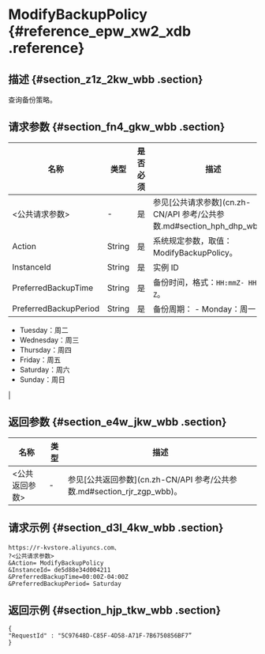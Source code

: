 # ModifyBackupPolicy {#reference_epw_xw2_xdb .reference}

## 描述 {#section_z1z_2kw_wbb .section}

查询备份策略。

## 请求参数 {#section_fn4_gkw_wbb .section}

|名称|类型|是否必须|描述|
|--|--|----|--|
|<公共请求参数\>|-|是|参见[公共请求参数](cn.zh-CN/API 参考/公共参数.md#section_hph_dhp_wbb)。|
|Action|String|是|系统规定参数，取值：ModifyBackupPolicy。|
|InstanceId|String|是|实例 ID|
|PreferredBackupTime|String|是|备份时间，格式：`HH:mmZ- HH:mm Z`。|
|PreferredBackupPeriod|String|是|备份周期： -   Monday：周一
-   Tuesday：周二
-   Wednesday：周三
-   Thursday：周四
-   Friday：周五
-   Saturday：周六
-   Sunday：周日

|

## 返回参数 {#section_e4w_jkw_wbb .section}

|名称|类型|描述|
|--|--|--|
|<公共返回参数\>|-|参见[公共返回参数](cn.zh-CN/API 参考/公共参数.md#section_rjr_zgp_wbb)。|

## 请求示例 {#section_d3l_4kw_wbb .section}

```
https://r-kvstore.aliyuncs.com、
?<公共请求参数>
&Action= ModifyBackupPolicy
&InstanceId= de5d88e34d004211
&PreferredBackupTime=00:00Z-04:00Z
&PreferredBackupPeriod= Saturday
```

## 返回示例 {#section_hjp_tkw_wbb .section}

```
{
"RequestId" : "5C97648D-C85F-4D58-A71F-7B6750856BF7”
}
```

